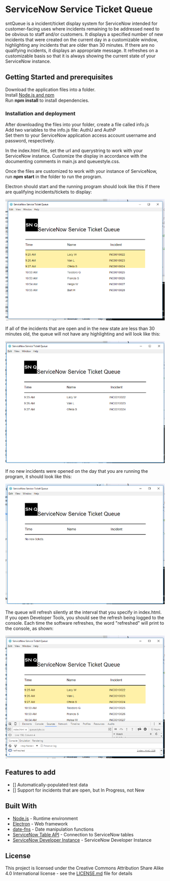 # ServiceNow Service Ticket Queue

sntQueue is a incident/ticket display system for ServiceNow intended 
for customer-facing uses where incidents remaining to be addressed 
need to be obvious to staff and/or customers. It displays a specified 
number of new incidents that were created on the current day in a 
customizable window, highlighting any incidents that are older than 30 
minutes. If there are no qualifying incidents, it displays an 
appropriate message. It refreshes on a customizable basis so that it 
is always showing the current state of your ServiceNow instance.


## Getting Started and prerequisites

Download the application files into a folder.<br>
Install [Node.js and npm](https://nodejs.org/en/download/)<br>
Run **npm install** to install dependencies.


### Installation and deployment

After downloading the files into your folder, create a file called info.js <br>
Add two variables to the info.js file: AuthU and AuthP<br>
Set them to your ServiceNow application access account username and password, respectively.


In the index.html file, set the url and querystring to work with your ServiceNow instance.
Customize the display in accordance with the documenting comments in main.js and queuestyle.css.


Once the files are customized to work with your instance of ServiceNow, run **npm start** 
in the folder to run the program.


Electron should start and the running program should look like this if 
there are qualifying incidents/tickets to display:

![Queue with both highlighted and plain incidents](https://github.com/HiroinaProtagonist/sntQueue/raw/master/README_images/BothTypes.png)


If all of the incidents that are open and in the new state are less 
than 30 minutes old, the queue will not have any highlighting and 
will look like this:

![Queue with all incidents opened within 30 minutes](https://github.com/HiroinaProtagonist/sntQueue/raw/master/README_images/Within30.png)


If no new incidents were opened on the day that you are running the 
program, it should look like this:

![Empty Queue with no new tickets message](https://github.com/HiroinaProtagonist/sntQueue/raw/master/README_images/EmptyQ.png)


The queue will refresh silently at the interval that you specify in 
index.html. If you open Developer Tools, you should see the refresh 
being logged to the console. Each time the software refreshes, the 
word "refreshed" will print to the console, as shown:

![Queue refreshing silently and logging the refresh to the console](https://github.com/HiroinaProtagonist/sntQueue/raw/master/README_images/Refresh.png)


## Features to add
- [] Automatically-populated test data
- [] Support for incidents that are open, but In Progress, not New


## Built With

* [Node.js](https://nodejs.org/en/download/) - Runtime environment
* [Electron](https://electronjs.org/) - Web framework
* [date-fns](https://date-fns.org/) - Date manipulation functions
* [ServiceNow Table API](https://developer.servicenow.com/app.do#!/rest_api_doc?id=c_TableAPI) - Connection to ServiceNow tables
* [ServiceNow Developer Instance](https://developer.servicenow.com/app.do#!/instance) - ServiceNow Developer Instance


## License

This project is licensed under the Creative Commons Attribution Share 
Alike 4.0 International license - see the [LICENSE.md](LICENSE.md) 
file for details
